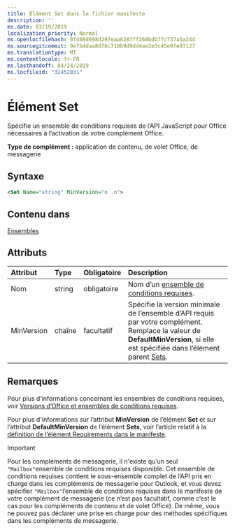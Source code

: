 ```yaml
---
title: Élément Set dans le fichier manifeste
description: ''
ms.date: 03/19/2019
localization_priority: Normal
ms.openlocfilehash: 0f408d698d297eaa6287ff268bdb7fc737a5a24d
ms.sourcegitcommit: 9e7b4daa8d76c710b9d9dd4ae2e3c45e8fe07127
ms.translationtype: MT
ms.contentlocale: fr-FR
ms.lasthandoff: 04/24/2019
ms.locfileid: "32452031"
---
```

# <a name="set-element"></a>Élément Set

Spécifie un ensemble de conditions requises de l’API JavaScript pour Office nécessaires à l’activation de votre complément Office.

**Type de complément :** application de contenu, de volet Office, de messagerie

## <a name="syntax"></a>Syntaxe

```XML
<Set Name="string" MinVersion="n .n">
```

## <a name="contained-in"></a>Contenu dans

[Ensembles](sets.md)

## <a name="attributes"></a>Attributs

|**Attribut**|**Type**|**Obligatoire**|**Description**|
|:-----|:-----|:-----|:-----|
|Nom|string|obligatoire|Nom d’un [ensemble de conditions requises](/office/dev/add-ins/develop/office-versions-and-requirement-sets).|
|MinVersion|chaîne|facultatif|Spécifie la version minimale de l’ensemble d’API requis par votre complément. Remplace la valeur de **DefaultMinVersion**, si elle est spécifiée dans l’élément parent [Sets](sets.md).|

## <a name="remarks"></a>Remarques

Pour plus d’informations concernant les ensembles de conditions requises, voir [Versions d’Office et ensembles de conditions requises](/office/dev/add-ins/develop/office-versions-and-requirement-sets).

Pour plus d'informations sur l’attribut **MinVersion** de l’élément **Set** et sur l’attribut **DefaultMinVersion** de l’élément **Sets**, voir l’article relatif à la [définition de l’élément Requirements dans le manifeste](/office/dev/add-ins/develop/specify-office-hosts-and-api-requirements#set-the-requirements-element-in-the-manifest).

> [!IMPORTANT] 
> Pour les compléments de messagerie, il n'existe qu’un seul `"Mailbox"`ensemble de conditions requises disponible. Cet ensemble de conditions requises contient le sous-ensemble complet de l’API pris en charge dans les compléments de messagerie pour Outlook, et vous devez spécifier `"Mailbox"`l’ensemble de conditions requises dans le manifeste de votre complément de messagerie (ce n’est pas facultatif, comme c’est le cas pour les compléments de contenu et de volet Office).  De même, vous ne pouvez pas déclarer une prise en charge pour des méthodes spécifiques dans les compléments de messagerie.
